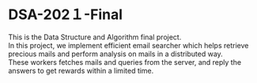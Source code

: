 # DSA-202１-Final

This is the Data Structure and Algorithm final project.  
In this project, we implement efficient email searcher which helps retrieve precious mails and perform analysis on mails in a distributed way.  
These workers fetches mails and queries from the server, and reply the answers to get rewards within a limited time.
